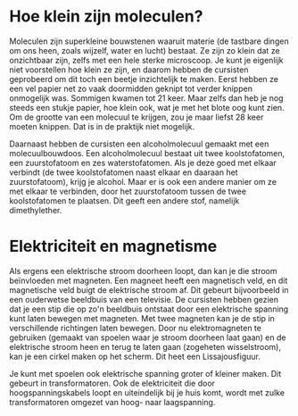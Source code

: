 # Hoe klein zijn moleculen?
Moleculen zijn superkleine bouwstenen waaruit materie (de tastbare dingen om ons heen, zoals wijzelf, water en lucht) bestaat. Ze zijn zo klein dat ze onzichtbaar zijn, zelfs met een hele sterke microscoop. Je kunt je eigenlijk niet voorstellen hoe klein ze zijn, en daarom hebben de cursisten geprobeerd om dit toch een beetje inzichtelijk te maken. Eerst hebben ze een vel papier net zo vaak doormidden geknipt tot verder knippen onmogelijk was. Sommigen kwamen tot 21 keer. Maar zelfs dan heb je nog steeds een stukje papier, hoe klein ook, wat je met het blote oog kunt zien. Om de grootte van een molecuul te krijgen, zou je maar liefst 28 keer moeten knippen. Dat is in de praktijk niet mogelijk.

Daarnaast hebben de cursisten een alcoholmolecuul gemaakt met een molecuulbouwdoos. Een alcoholmolecuul bestaat uit twee koolstofatomen, een zuurstofatoom en zes waterstofatomen. Als je deze goed met elkaar verbindt (de twee koolstofatomen naast elkaar en daaraan het zuurstofatoom), krijg je alcohol. Maar er is ook een andere manier om ze met elkaar te verbinden, door het zuurstofatoom tussen de twee koolstofatomen te plaatsen. Dit geeft een andere stof, namelijk dimethylether.

# Elektriciteit en magnetisme
Als ergens een elektrische stroom doorheen loopt, dan kan je die stroom beïnvloeden met magneten. Een magneet heeft een magnetisch veld, en dit magnetische veld buigt de elektrische stroom af. Dit gebeurt bijvoorbeeld in een ouderwetse beeldbuis van een televisie. De cursisten hebben gezien dat je een stip die op zo'n beeldbuis ontstaat door een elektrische spanning kunt laten bewegen met magneten. Met twee magneten kan je de stip in verschillende richtingen laten bewegen. Door nu elektromagneten te gebruiken (gemaakt van spoelen waar je stroom doorheen laat gaan) en de elektrische stroom heen en terug te laten gaan (zogeheten wisselstroom), kan je een cirkel maken op het scherm. Dit heet een Lissajousfiguur.

Je kunt met spoelen ook elektrische spanning groter of kleiner maken. Dit gebeurt in transformatoren. Ook de elektriciteit die door hoogspanningskabels loopt en uiteindelijk bij je huis komt, wordt met zulke transformatoren omgezet van hoog- naar laagspanning.
